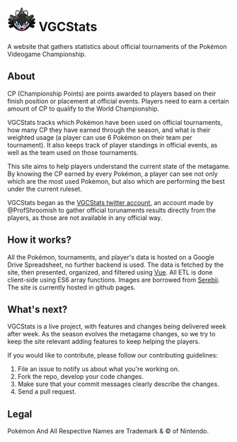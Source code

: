 # ![](icon.png) VGCStats

A website that gathers statistics about official tournaments of the Pokémon Videogame Championship. 

## About 

CP (Championship Points) are points awarded to players based on their finish position or placement at official events. Players need to earn a certain amount of CP to qualify to the World Championship. 

VGCStats tracks which Pokémon have been used on official tournaments, how many CP they have earned through the season, and what is their weighted usage (a player can use 6 Pokémon on their team per tournament). It also keeps track of player standings in official events, as well as the team used on those tournaments.

This site aims to help players understand the current state of the metagame. By knowing the CP earned by every Pokémon, a player can see not only which are the most used Pokémon, but also which are performing the best under the current ruleset.

VGCStats began as the [VGCStats twitter account](https://twitter.com/vgcstats), an account made by @ProfShroomish to gather official torunaments results directly from the players, as those are not available in any official way.

## How it works?

All the Pokémon, tournaments, and player's data is hosted on a Google Drive Spreadsheet, no further backend is used. The data is fetched by the site, then presented, organized, and filtered using [Vue](https://vuejs.org/). All ETL is done client-side using ES6 array functions. Images are borrowed from [Serebii](https://www.serebii.net/). The site is currently hosted in github pages.

## What's next?

VGCStats is a live project, with features and changes being delivered week after week. As the season evolves the metagame changes, so we try to keep the site relevant adding features to keep helping the players.

If you would like to contribute, please follow our contributing guidelines:

1. File an issue to notify us about what you're working on.
2. Fork the repo, develop your code changes.
3. Make sure that your commit messages clearly describe the changes.
4. Send a pull request.

## Legal
Pokémon And All Respective Names are Trademark & © of Nintendo.